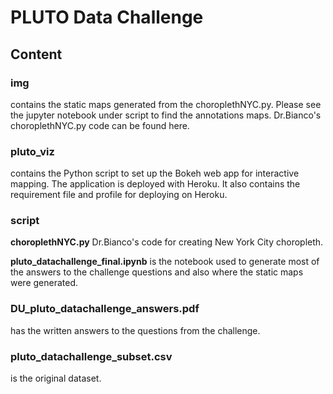 # PLUTO Data Challenge

## Content 

### img
contains the static maps generated from the choroplethNYC.py. Please see the jupyter notebook under script to find the annotations maps. Dr.Bianco's choroplethNYC.py code can be found here. 

### pluto_viz
contains the Python script to set up the Bokeh web app for interactive mapping. The application is deployed with Heroku. It also contains the requirement file and profile for deploying on Heroku.

### script
__choroplethNYC.py__ Dr.Bianco's code for creating New York City choropleth.

__pluto_datachallenge_final.ipynb__ is the notebook used to generate most of the answers to the challenge questions and also where the static maps were generated.

### DU_pluto_datachallenge_answers.pdf
has the written answers to the questions from the challenge. 

### pluto_datachallenge_subset.csv
is the original dataset.